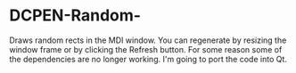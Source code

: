 # DCPEN-Random-
Draws random rects in the MDI window. You can regenerate by resizing the window frame or 
by clicking the Refresh button. For some reason some of the dependencies are no longer working. 
I'm going to port the code into Qt.

